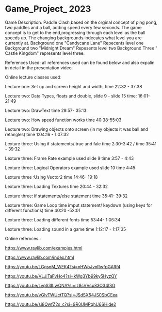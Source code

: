 # Game_Project_ 2023
Game Description:
Paddle Clash,based on the orginal concept of ping pong, two paddles and a ball, adding speed every few seconds. The game concept is to get to the end,progressing through each level as the ball speeds up. 
The changing backgrounds indecates what level you are currently at. 
Background one "Candycane Lane" Repecents level one 
Background two "Midnight Dream" Repesents level two 
Background Three " Castle Kingdom" represents level three. 

References Used: 
all references used can be found below and also expalin in detail in the presentation video. 

Online lecture classes used: 

Lecture one: Set up and screen height and width, time 22:32 - 37:38

Lecture two: Data Types, floats and double, slide 9 - slide 15 time:  16:01- 21:49 

Lecture two: DrawText time 29:57- 35:13

Lecture two: How speed function works time 40:38-55:03

Lecture two: Drawing objects onto screen (in my objects it was ball and retangles) time 1:04:16 - 1:07:32 

Lexture three: Using if statements/ true and fale  time  2:30-3:42 / time 35:41 - 39:32 

Lexture three: Frame Rate example used slide 9 time 3:57 - 4:43 

Lexture three: Logical Operators example used slide 10 time 4:45 

Lexture three :Using Vector2 time 14:46- 19:18 

Lexture three: Loading Textures time 20:44 - 32:32 

Lexture three: if statements/else statement time 35:41- 39:32 

Lexture three: Game Loop time imput statement/ keydown (using keys for different functions)  time 40:20 -52:01 

Lexture three: Loading different fonts time 53:44- 1:06:34

Lexture three: Loading sound in a game time 1:12:17 - 1:17:35 


Online refernces : 

https://www.raylib.com/examples.html


https://www.raylib.com/index.html


https://youtu.be/LGqsnM_WEK4?si=nHWoJvnRwfpGARf4


https://youtu.be/VLJlTaFvHo4?si=kWg3Yb99ky5HyzQY


https://youtu.be/LvpS3ILwQNA?si=iz8cVVcu83O34ISO


https://youtu.be/vGlvTWUctTQ?si=JSdSX54JS0SbCEea


https://youtu.be/si8QwfZ2s_c?si=9R0UMPqhU6SHide2







